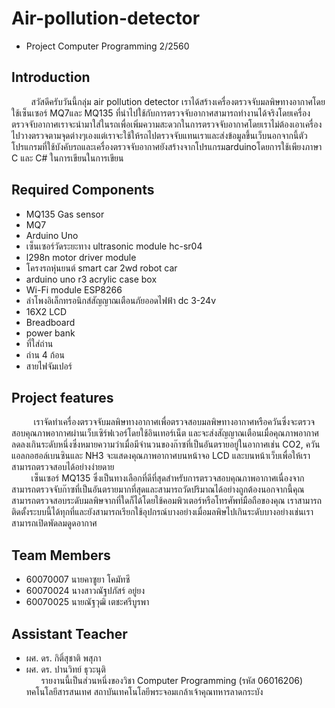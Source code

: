 # Air-pollution-detector
- Project Computer Programming 2/2560
## Introduction
&nbsp;&nbsp;&nbsp;&nbsp;&nbsp;&nbsp;&nbsp;&nbsp;สวัสดีครับวันนี้กลุ่ม air pollution detector เราได้สร้างเครื่องตรวจจับมลพิษทางอากาศโดยใช้เซ็นเซอร์ MQ7และ MQ135 ที่นำไปใช้กับการตรวจจับอากาศสามารถทำงานได้จริงโดยเครื่องตรวจจับอากาศเราจะนำมาใส่ในรถเพื่อเพิ่มความสะดวกในการตรวจจับอากาศโดยเราไม่ต้องเอาเครื่องไปวางตรวจตามจุดต่างๆเองแต่เราจะใช้ให้รถไปตรวจจับแทนเราและส่งข้อมูลขึ้นเว็บนอกจากนี้ตัวโปรแกรมที่ใช้บังคับรถและเครื่องตรวจจับอากาศยังสร้างจากโปรแกรมarduinoโดยการใช้เพียงภาษา C และ C# ในการเขียนในการเขียน
## Required Components
- MQ135 Gas sensor
- MQ7
- Arduino Uno
- เซ็นเซอร์วัดระยะทาง ultrasonic module hc-sr04
- l298n motor driver module
- โครงรถหุ่นยนต์ smart car 2wd robot car
- arduino uno r3 acrylic case box
- Wi-Fi module ESP8266
- ลําโพงอิเล็กทรอนิกส์สัญญาณเตือนภัยออดไฟฟ้า dc 3-24v
- 16X2 LCD
- Breadboard
- power bank
- ที่ใส่ถ่าน
- ถ่าน 4 ก้อน
- สายไฟจัมเปอร์
## Project features
&nbsp;&nbsp;&nbsp;&nbsp;&nbsp;&nbsp;&nbsp;&nbsp; เราจัดทำเครื่องตรวจจับมลพิษทางอากาศเพื่อตรวจสอบมลพิษทางอากาศหรือควันซึ่งจะตรวจสอบคุณภาพอากาศผ่านเว็บเซิร์ฟเวอร์โดยใช้อินเทอร์เน็ต และจะส่งสัญญาณเตือนเมื่อคุณภาพอากาศลดลงเกินระดับหนึ่งซึ่งหมายความว่าเมื่อมีจำนวนของก๊าซที่เป็นอันตรายอยู่ในอากาศเช่น CO2, ควันแอลกอฮอล์เบนซินและ NH3 จะแสดงคุณภาพอากาศบนหน้าจอ LCD และบนหน้าเว็บเพื่อให้เราสามารถตรวจสอบได้อย่างง่ายดาย
<br>&nbsp;&nbsp;&nbsp;&nbsp;&nbsp;&nbsp;&nbsp;&nbsp;เซ็นเซอร์ MQ135 ซึ่งเป็นทางเลือกที่ดีที่สุดสำหรับการตรวจสอบคุณภาพอากาศเนื่องจากสามารถตรวจจับก๊าซที่เป็นอันตรายมากที่สุดและสามารถวัดปริมาณได้อย่างถูกต้องนอกจากนี้คุณสามารถตรวจสอบระดับมลพิษจากที่ใดก็ได้โดยใช้คอมพิวเตอร์หรือโทรศัพท์มือถือของคุณ เราสามารถติดตั้งระบบนี้ได้ทุกที่และยังสามารถเรียกใช้อุปกรณ์บางอย่างเมื่อมลพิษไปเกินระดับบางอย่างเช่นเราสามารถเปิดพัดลมดูดอากาศ
## Team Members
- 60070007 นายคาซูยา โคมัทซึ
- 60070024 นางสาวณัฐปภัสร์ อยู่ยง
- 60070025 นายณัฐวุฒิ เตชะศรีบูรพา
## Assistant Teacher
- ผศ. ดร. กิติ์สุชาติ พสุภา
- ผศ. ดร. ปานวิทย์ ธุวะนุติ
<br>&nbsp;&nbsp;&nbsp;&nbsp;&nbsp;&nbsp;รายงานนี้เป็นส่วนหนึ่งของวิชา Computer Programming (รหัส 06016206)
<br>ทคโนโลยีสารสนเทศ สถาบันเทคโนโลยีพระจอมเกล้าเจ้าคุณทหารลาดกระบัง


